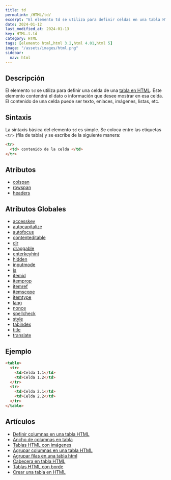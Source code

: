 ```yaml
---
title: td
permalink: /HTML/td/
excerpt: "El elemento td se utiliza para definir celdas en una tabla HTML. Puede contener texto, enlaces, imágenes y más."
date: 2024-01-12
last_modified_at: 2024-01-13
key: HTML.t.td
category: HTML
tags: [elemento html,html 3.2,html 4.01,html 5]
image: "/assets/images/html.png"
sidebar:
  nav: html
---
```


## Descripción


El elemento `td` se utiliza para definir una celda de una [tabla en HTML](https://manualweb.net/html/tablas-html/). Este elemento contendrá el dato o información que desee mostrar en esa celda. El contenido de una celda puede ser texto, enlaces, imágenes, listas, etc.


## Sintaxis


La sintaxis básica del elemento `td` es simple. Se coloca entre las etiquetas `<tr>` (fila de tabla) y se escribe de la siguiente manera:


```html
<tr>
  <td> contenido de la celda </td>
</tr>
```


## Atributos

- [colspan](https://www.w3api.com/HTML/td/colspan/)
- [rowspan](https://www.w3api.com/HTML/td/rowspan/)
- [headers](https://www.w3api.com/HTML/td/headers/)

## Atributos Globales

- [accesskey](https://www.w3api.com/HTML/accesskey/)
- [autocapitalize](https://www.w3api.com/HTML/autocapitalize/)
- [autofocus](https://www.w3api.com/HTML/autofocus/)
- [contenteditable](https://www.w3api.com/HTML/contenteditable/)
- [dir](https://www.w3api.com/HTML/dir/)
- [draggable](https://www.w3api.com/HTML/draggable/)
- [enterkeyhint](https://www.w3api.com/HTML/enterkeyhint/)
- [hidden](https://www.w3api.com/HTML/hidden/)
- [inputmode](https://www.w3api.com/HTML/inputmode/)
- [is](https://www.w3api.com/HTML/is/)
- [itemid](https://www.w3api.com/HTML/itemid/)
- [itemprop](https://www.w3api.com/HTML/itemprop/)
- [itemref](https://www.w3api.com/HTML/itemref/)
- [itemscope](https://www.w3api.com/HTML/itemscope/)
- [itemtype](https://www.w3api.com/HTML/itemtype/)
- [lang](https://www.w3api.com/HTML/lang/)
- [nonce](https://www.w3api.com/HTML/nonce/)
- [spellcheck](https://www.w3api.com/HTML/spellcheck/)
- [style](https://www.w3api.com/HTML/style/)
- [tabindex](https://www.w3api.com/HTML/tabindex/)
- [title](https://www.w3api.com/HTML/title/)
- [translate](https://www.w3api.com/HTML/translate/)

## Ejemplo


```html
<table>
  <tr>
    <td>Celda 1.1</td>
    <td>Celda 1.2</td>
  </tr>
  <tr>
    <td>Celda 2.1</td>
    <td>Celda 2.2</td>
  </tr>
</table>
```


## Artículos

- [Definir columnas en una tabla HTML](https://lineadecodigo.com/html/definir-columnas-en-una-tabla-html/)
- [Ancho de columnas en tabla](https://lineadecodigo.com/css/ancho-de-columnas-en-tabla/)
- [Tablas HTML con imágenes](https://lineadecodigo.com/html/tablas-html-con-imagenes/)
- [Agrupar columnas en una tabla HTML](https://lineadecodigo.com/html/agrupar-columnas-en-una-tabla-html/)
- [Agrupar filas en una tabla html](https://lineadecodigo.com/html/agrupar-filas-en-una-tabla-html/)
- [Cabecera en tabla HTML](https://lineadecodigo.com/html/cabecera-en-tabla-html/)
- [Tablas HTML con borde](https://lineadecodigo.com/html/tablas-html-con-borde/)
- [Crear una tabla en HTML](https://lineadecodigo.com/html/crear-una-tabla-en-html/)
